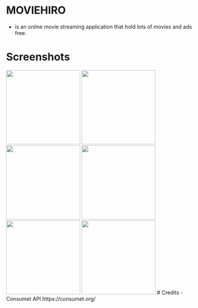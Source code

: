 # MOVIEHIRO
- is an online movie streaming application that hold lots of movies and ads free.
# Screenshots
<img src="https://github.com/marvskiee/moviehiro-client/assets/55273309/8c8b0a74-caef-4135-b9f2-ce38e74f9dec" width="200"/>
<img src="https://github.com/marvskiee/moviehiro-client/assets/55273309/ef5a7bc9-28de-4fa0-a0a5-ff9d4356ba66" width="200"/>
<img src="https://github.com/marvskiee/moviehiro-client/assets/55273309/d02a574a-6184-4f22-bbe4-a26ceab64904" width="200"/>
<img src="https://github.com/marvskiee/moviehiro-client/assets/55273309/189ef83f-8be7-4f08-bcd5-8f7a7e219bb0" width="200"/>
<img src="https://github.com/marvskiee/moviehiro-client/assets/55273309/66ee3d2e-5ae7-400d-b90a-98de1be4102d" width="200"/>
<img src="https://github.com/marvskiee/moviehiro-client/assets/55273309/70cfc827-01d1-4d84-be3a-3e9f9b148f1d" width="200"/>
# Credits
- Consumet API https://consumet.org/
